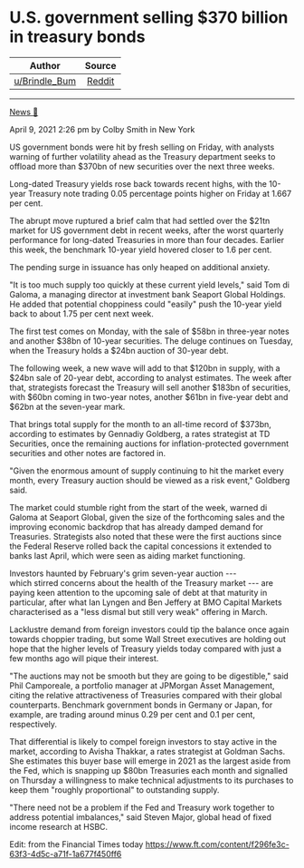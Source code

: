 U.S. government selling $370 billion in treasury bonds
======================================================

| Author       | Source       | 
| :-------------: |:-------------:|
|  [u/Brindle_Bum](https://www.reddit.com/user/Brindle_Bum/) | [Reddit](https://www.reddit.com/r/Superstonk/comments/mnl4jw/us_government_selling_370_billion_in_treasury/) | 

---

[News 📰](https://www.reddit.com/r/Superstonk/search?q=flair_name%3A%22News%20%F0%9F%93%B0%22&restrict_sr=1)

April 9, 2021 2:26 pm by Colby Smith in New York

US government bonds were hit by fresh selling on Friday, with analysts warning of further volatility ahead as the Treasury department seeks to offload more than $370bn of new securities over the next three weeks.

Long-dated Treasury yields rose back towards recent highs, with the 10-year Treasury note trading 0.05 percentage points higher on Friday at 1.667 per cent.

The abrupt move ruptured a brief calm that had settled over the $21tn market for US government debt in recent weeks, after the worst quarterly performance for long-dated Treasuries in more than four decades. Earlier this week, the benchmark 10-year yield hovered closer to 1.6 per cent.

The pending surge in issuance has only heaped on additional anxiety.

"It is too much supply too quickly at these current yield levels," said Tom di Galoma, a managing director at investment bank Seaport Global Holdings. He added that potential choppiness could "easily" push the 10-year yield back to about 1.75 per cent next week.

The first test comes on Monday, with the sale of $58bn in three-year notes and another $38bn of 10-year securities. The deluge continues on Tuesday, when the Treasury holds a $24bn auction of 30-year debt. 

The following week, a new wave will add to that $120bn in supply, with a $24bn sale of 20-year debt, according to analyst estimates. The week after that, strategists forecast the Treasury will sell another $183bn of securities, with $60bn coming in two-year notes, another $61bn in five-year debt and $62bn at the seven-year mark.

That brings total supply for the month to an all-time record of $373bn, according to estimates by Gennadiy Goldberg, a rates strategist at TD Securities, once the remaining auctions for inflation-protected government securities and other notes are factored in. 

"Given the enormous amount of supply continuing to hit the market every month, every Treasury auction should be viewed as a risk event," Goldberg said.

The market could stumble right from the start of the week, warned di Galoma at Seaport Global, given the size of the forthcoming sales and the improving economic backdrop that has already damped demand for Treasuries. Strategists also noted that these were the first auctions since the Federal Reserve rolled back the capital concessions it extended to banks last April, which were seen as aiding market functioning.

Investors haunted by February's grim seven-year auction --- which stirred concerns about the health of the Treasury market --- are paying keen attention to the upcoming sale of debt at that maturity in particular, after what Ian Lyngen and Ben Jeffery at BMO Capital Markets characterised as a "less dismal but still very weak" offering in March.

Lacklustre demand from foreign investors could tip the balance once again towards choppier trading, but some Wall Street executives are holding out hope that the higher levels of Treasury yields today compared with just a few months ago will pique their interest.

"The auctions may not be smooth but they are going to be digestible," said Phil Camporeale, a portfolio manager at JPMorgan Asset Management, citing the relative attractiveness of Treasuries compared with their global counterparts. Benchmark government bonds in Germany or Japan, for example, are trading around minus 0.29 per cent and 0.1 per cent, respectively. 

That differential is likely to compel foreign investors to stay active in the market, according to Avisha Thakkar, a rates strategist at Goldman Sachs. She estimates this buyer base will emerge in 2021 as the largest aside from the Fed, which is snapping up $80bn Treasuries each month and signalled on Thursday a willingness to make technical adjustments to its purchases to keep them "roughly proportional" to outstanding supply.

"There need not be a problem if the Fed and Treasury work together to address potential imbalances," said Steven Major, global head of fixed income research at HSBC.

Edit: from the Financial Times today <https://www.ft.com/content/f296fe3c-63f3-4d5c-a71f-1a677f450ff6>
